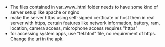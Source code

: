 - The files contained in var_www_html folder needs to have some kind of server setup like apache or nginx
- make the server https using self-signed certficate or host them in real server with https, certain features like network information, battery, ram, location, camera access, microphone access requires "https"
- for accessing system apps, use "tel.html" file, no requirement of https. Change the uri in the apk. 
